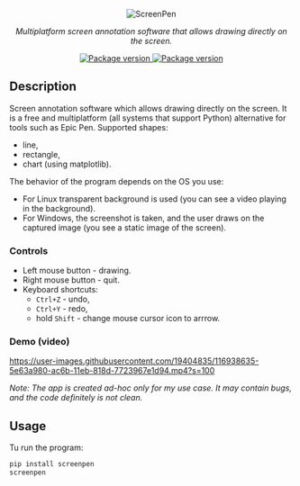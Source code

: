 <p align="center">
    <img src="https://github.com/rsusik/screenpen/raw/master/screenpen.png" alt="ScreenPen" />
</p>
<p align="center">
    <em>Multiplatform screen annotation software that allows drawing directly on the screen.</em>
</p>
<p align="center">
<a href="https://pypi.org/project/screenpen" target="_blank">
    <img src="https://img.shields.io/pypi/v/screenpen?color=%2334D058&label=pypi%20package" alt="Package version">
</a>
<a href="https://github.com/rsusik/screenpen/blob/master/LICENSE" target="_blank">
    <img src="https://img.shields.io/github/license/rsusik/screenpen" alt="Package version">
</a>
</p>

## Description

Screen annotation software which allows drawing directly on the screen. It is a free and multiplatform (all systems that support Python) alternative for tools such as Epic Pen. Supported shapes:
* line,
* rectangle,
* chart (using matplotlib).

The behavior of the program depends on the OS you use:
* For Linux transparent background is used (you can see a video playing in the background).
* For Windows, the screenshot is taken, and the user draws on the captured image (you see a static image of the screen).

### Controls
* Left mouse button - drawing.
* Right mouse button - quit.
* Keyboard shortcuts:
    * `Ctrl+Z` - undo,
    * `Ctrl+Y` - redo,
    * hold `Shift` - change mouse cursor icon to arrrow.

### Demo (video)

https://user-images.githubusercontent.com/19404835/116938635-5e63a980-ac6b-11eb-818d-7723967e1d94.mp4?s=100


*Note: The app is created ad-hoc only for my use case. It may contain bugs, and the code definitely is not clean.*


## Usage

Tu run the program:

```bash
pip install screenpen
screenpen
```


